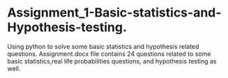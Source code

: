 # Assignment_1-Basic-statistics-and-Hypothesis-testing.
Using python to solve some basic statistics and hypothesis related questions.
Assignment.docx file contains 24 questions related to some basic statistics,real life probabilities questions, and hypothesis testing as well.
